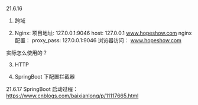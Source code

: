21.6.16
1. 跨域

2. Nginx:
   项目地址: 127.0.0.1:9046
   host: 127.0.0.1 www.hopeshow.com
   nginx配置： proxy_pass: 127.0.0.1:9046
   浏览器访问： www.hopeshow.com
   
实际怎么使用的？

3. HTTP

4. SpringBoot 下配置拦截器

21.6.17
SpringBoot 启动过程：https://www.cnblogs.com/baixianlong/p/11117665.html

